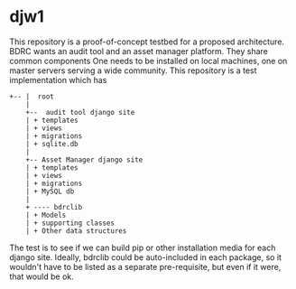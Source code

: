 # djw1
This repository is a proof-of-concept testbed for a proposed architecture.
BDRC wants an audit tool and an asset manager platform. They share common components
One needs to be installed on local machines, one on master servers serving a wide community.
This repository is a test implementation which has
```
+-- |  root
    |
    +--  audit tool django site
    | + templates
    | + views
    | + migrations
    | + sqlite.db
    |
    +-- Asset Manager django site
    | + templates
    | + views
    | + migrations
    | + MySQL db
    |
    + ---- bdrclib
    | + Models
    | + supporting classes
    | + Other data structures
```
The test is to see if we can build pip or other installation media for each django site.
Ideally, bdrclib could be auto-included in each package, so it wouldn't have to be listed as a separate pre-requisite,
but even if it were, that would be ok.
